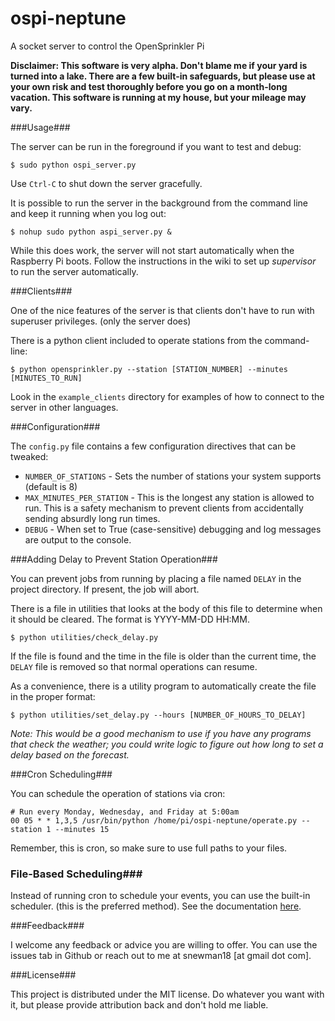 ospi-neptune
============

A socket server to control the OpenSprinkler Pi

**Disclaimer: This software is very alpha. Don't blame me if your yard is turned into a lake. There are a few built-in safeguards, but please use at your own risk and test thoroughly before you go on a month-long vacation. This software is running at my house, but your mileage may vary.**

###Usage###

The server can be run in the foreground if you want to test and debug:

    $ sudo python ospi_server.py

Use `Ctrl-C` to shut down the server gracefully.

It is possible to run the server in the background from the command line and keep it running when you log out:

    $ nohup sudo python aspi_server.py &

While this does work, the server will not start automatically when the Raspberry Pi boots. Follow the instructions in the wiki to set up *supervisor* to run the server automatically.

###Clients###

One of the nice features of the server is that clients don't have to run with superuser privileges. (only the server does)

There is a python client included to operate stations from the command-line:

    $ python opensprinkler.py --station [STATION_NUMBER] --minutes [MINUTES_TO_RUN]

Look in the `example_clients` directory for examples of how to connect to the server in other languages.

###Configuration###

The `config.py` file contains a few configuration directives that can be tweaked:
* `NUMBER_OF_STATIONS` - Sets the number of stations your system supports (default is 8)
* `MAX_MINUTES_PER_STATION` - This is the longest any station is allowed to run. This is a safety mechanism to prevent clients from accidentally sending absurdly long run times.
* `DEBUG` - When set to True (case-sensitive) debugging and log messages are output to the console.

###Adding Delay to Prevent Station Operation###

You can prevent jobs from running by placing a file named `DELAY` in the project directory. If present, the job will abort.

There is a file in utilities that looks at the body of this file to determine when it should be cleared. The format is YYYY-MM-DD HH:MM.

    $ python utilities/check_delay.py

If the file is found and the time in the file is older than the current time, the `DELAY` file is removed so that normal operations can resume.

As a convenience, there is a utility program to automatically create the file in the proper format:

    $ python utilities/set_delay.py --hours [NUMBER_OF_HOURS_TO_DELAY]

*Note: This would be a good mechanism to use if you have any programs that check the weather; you could write logic to figure out how long to set a delay based on the forecast.*

###Cron Scheduling###

You can schedule the operation of stations via cron:

    # Run every Monday, Wednesday, and Friday at 5:00am
    00 05 * * 1,3,5 /usr/bin/python /home/pi/ospi-neptune/operate.py --station 1 --minutes 15

Remember, this is cron, so make sure to use full paths to your files.

### File-Based Scheduling###

Instead of running cron to schedule your events, you can use the built-in scheduler. (this is the preferred method). See the  documentation [here](docs/scheduler.md).

###Feedback###

I welcome any feedback or advice you are willing to offer. You can use the issues tab in Github or reach out to me at snewman18 [at gmail dot com].

###License###

This project is distributed under the MIT license. Do whatever you want with it, but please provide attribution back and don't hold me liable.


